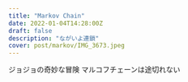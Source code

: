 ```yaml
---
title: "Markov Chain"
date: 2022-01-04T14:28:00Z
draft: false
description: "ながいよ連鎖"
cover: post/markov/IMG_3673.jpeg
---
```


ジョジョの奇妙な冒険 マルコフチェーンは途切れない
